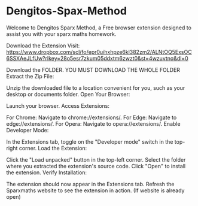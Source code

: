 # Dengitos-Spax-Method
Welcome to Dengitos Sparx Method, a Free browser extension designed to assist you with your sparx maths homework. 

Download the Extension Visit: https://www.dropbox.com/scl/fo/epr0uihxhpze6kl382zm2/ALNtOQ5ExsOC6SSXAeJLfUw?rlkey=28o5esr7zkum05ddxtm6zwzt0&st=4wzuvtnq&dl=0


Download the FOLDER. YOU MUST DOWNLOAD THE WHOLE FOLDER
Extract the Zip File:

Unzip the downloaded file to a location convenient for you, such as your desktop or documents folder.
Open Your Browser:

Launch your browser.
Access Extensions:

For Chrome:
Navigate to chrome://extensions/.
For Edge:
Navigate to edge://extensions/.
For Opera:
Navigate to opera://extensions/.
Enable Developer Mode:

In the Extensions tab, toggle on the "Developer mode" switch in the top-right corner.
Load the Extension:

Click the "Load unpacked" button in the top-left corner.
Select the folder where you extracted the extension's source code.
Click "Open" to install the extension.
Verify Installation:

The extension should now appear in the Extensions tab.
Refresh the Sparxmaths website to see the extension in action. (If website is already open)
